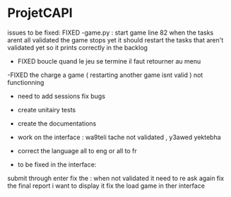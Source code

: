 # ProjetCAPI

issues to be fixed: 
FIXED -game.py : start game  line 82
when the tasks arent all validated the game stops yet it should restart the tasks that aren't validated yet so it prints correctly in the backlog 

- FIXED boucle quand le jeu se termine il faut retourner au menu

-FIXED  the charge a game ( restarting another game isnt valid ) not functionning 
- need to add sessions fix bugs 


- create unitairy tests 

- create the documentations

- work on the interface : 
      wa9teli tache not validated , y3awed yektebha 

- correct the language all to eng or all to fr 

- to be fixed in the interface: 

submit through enter 
fix the : when not validated it need to re ask again 
fix the final report i want to display it 
fix the load game in ther interface

